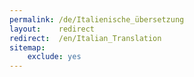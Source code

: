```yaml
---
permalink: /de/Italienische_übersetzung
layout:    redirect
redirect:  /en/Italian_Translation
sitemap:
    exclude: yes
---
```

